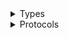 <details>
<summary>Types</summary>

  - [AnyArgument](/AnyArgument)
  - [ChoiceArgument](/ChoiceArgument)
  - [EmailArgument](/EmailArgument)
  - [Entry](/Entry)
  - [InvalidArgument](/InvalidArgument)
  - [PasswordArgument](/PasswordArgument)
  - [PathArgument](/PathArgument)
  - [UrlArgument](/UrlArgument)

</details>

<details>
<summary>Protocols</summary>

  - [GenericInit](/GenericInit)
  - [VirtualDirectory](/VirtualDirectory)
  - [VirtualFile](/VirtualFile)
  - [VirtualFileProvider](/VirtualFileProvider)

</details>
